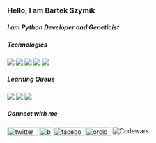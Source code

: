 <h3 align="left">Hello, I am Bartek Szymik </h3>
<h5 align="left">I am Python Developer and Geneticist</h5>

<h5 align="left">Technologies</h5>
  <p align="left">
    <img src="https://img.shields.io/badge/python-3670A0?style=flat&logo=python&logoColor=ffdd54">
    <img src="https://img.shields.io/badge/django-%23092E20.svg?style=flat&logo=django&logoColor=white">
    <img src="https://img.shields.io/badge/postgres-%23316192.svg?style=flat&logo=postgresql&logoColor=white">
    <img src="https://img.shields.io/badge/html5-%23E34F26.svg?style=flat&logo=html5&logoColor=white">
    <img src="https://img.shields.io/badge/r-project-%23316192.svg?&style=flat&logo=r-project&logoColor=white"></p>

<h5 align="left">Learning Queue</h5>
  <p align="left">
    <img src="https://img.shields.io/badge/javascript-%23323330.svg?style=flat&logo=javascript&logoColor=%23F7DF1E">
    <img src="https://img.shields.io/badge/docker-%230db7ed.svg?style=flat&logo=docker&logoColor=white">
    <img src="https://img.shields.io/badge/redis-%23DD0031.svg?style=flat&logo=redis&logoColor=white">
    </p>

<h5 align="left">Connect with me</h5>
  <p align="left">
    <a href="https://twitter.com/BartekSzymik" target="blank"><img align="left" alt="twitter" src="https://img.shields.io/badge/twitter-%231DA1F2.svg?&style=flat&logo=twitter&logoColor=white" alt="https://twitter.com/BartekSzymik" height="20" width="70" /></a>
    <a href="https://www.linkedin.com/in/bartosz-szymik-82b615a1" target="blank"><img align="left"  src="https://raw.githubusercontent.com/rahuldkjain/github-profile-readme-generator/master/src/images/icons/Social/linked-in-alt.svg" alt="bartosz-szymik-82b615a1" height="20" width="30" /></a>
    <a href="https://www.facebook.com/bartek.szymik.10" target="blank"><img align="left" alt="facebook" src="https://img.shields.io/badge/facebook-%231877F2.svg?&style=flat&logo=facebook&logoColor=white" alt="bartosz.szymik" height="20" width="70" /></a>
    <a href="https://orcid.org/0000-0002-4346-4644" target="blank"><img align="left" alt="orcid" src="https://img.shields.io/badge/ORCID-brightgreen?&style=flat" alt="bartosz.szymik" height="20" width="60" /></a>
</p>

![Codewars](https://github.r2v.ch/codewars?user=BartekSzymik&theme=light&stroke=%23BB432C)
  
